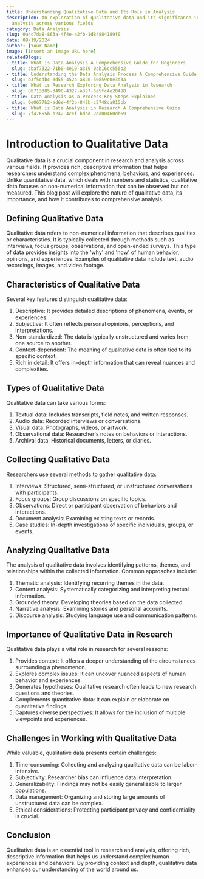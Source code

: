 ```yaml
---
title: Understanding Qualitative Data and Its Role in Analysis
description: An exploration of qualitative data and its significance in research and
  analysis across various fields
category: Data Analysis
slug: 0a4c7da8-863a-4f4e-a2fb-1d84884189f0
date: 09/19/2024
author: [Your Name]
image: [Insert an image URL here]
relatedBlogs:
- title: What is Data Analysis A Comprehensive Guide for Beginners
  slug: cbaf7322-71b0-4e10-a319-0ab16cc556b2
- title: Understanding the Data Analysis Process A Comprehensive Guide
  slug: b3f5cdbc-3d55-452b-a820-50859c0e3d3a
- title: What is Research Exploring Data Analysis in Research
  slug: 8b713385-3490-4327-a327-6e5fc4e20498
- title: Data Analysis as a Process Key Steps Explained
  slug: 0e0677b2-ad6e-4f2b-842b-c2748ca815bb
- title: What is Data Analysis in Research A Comprehensive Guide
  slug: 7f47655b-b242-4cef-bdad-2da00460db69
---
```


# Introduction to Qualitative Data

Qualitative data is a crucial component in research and analysis across various fields. It provides rich, descriptive information that helps researchers understand complex phenomena, behaviors, and experiences. Unlike quantitative data, which deals with numbers and statistics, qualitative data focuses on non-numerical information that can be observed but not measured. This blog post will explore the nature of qualitative data, its importance, and how it contributes to comprehensive analysis.

## Defining Qualitative Data

Qualitative data refers to non-numerical information that describes qualities or characteristics. It is typically collected through methods such as interviews, focus groups, observations, and open-ended surveys. This type of data provides insights into the 'why' and 'how' of human behavior, opinions, and experiences. Examples of qualitative data include text, audio recordings, images, and video footage.

## Characteristics of Qualitative Data

Several key features distinguish qualitative data:
1. Descriptive: It provides detailed descriptions of phenomena, events, or experiences.
2. Subjective: It often reflects personal opinions, perceptions, and interpretations.
3. Non-standardized: The data is typically unstructured and varies from one source to another.
4. Context-dependent: The meaning of qualitative data is often tied to its specific context.
5. Rich in detail: It offers in-depth information that can reveal nuances and complexities.

## Types of Qualitative Data

Qualitative data can take various forms:
1. Textual data: Includes transcripts, field notes, and written responses.
2. Audio data: Recorded interviews or conversations.
3. Visual data: Photographs, videos, or artwork.
4. Observational data: Researcher's notes on behaviors or interactions.
5. Archival data: Historical documents, letters, or diaries.

## Collecting Qualitative Data

Researchers use several methods to gather qualitative data:
1. Interviews: Structured, semi-structured, or unstructured conversations with participants.
2. Focus groups: Group discussions on specific topics.
3. Observations: Direct or participant observation of behaviors and interactions.
4. Document analysis: Examining existing texts or records.
5. Case studies: In-depth investigations of specific individuals, groups, or events.

## Analyzing Qualitative Data

The analysis of qualitative data involves identifying patterns, themes, and relationships within the collected information. Common approaches include:
1. Thematic analysis: Identifying recurring themes in the data.
2. Content analysis: Systematically categorizing and interpreting textual information.
3. Grounded theory: Developing theories based on the data collected.
4. Narrative analysis: Examining stories and personal accounts.
5. Discourse analysis: Studying language use and communication patterns.

## Importance of Qualitative Data in Research

Qualitative data plays a vital role in research for several reasons:
1. Provides context: It offers a deeper understanding of the circumstances surrounding a phenomenon.
2. Explores complex issues: It can uncover nuanced aspects of human behavior and experiences.
3. Generates hypotheses: Qualitative research often leads to new research questions and theories.
4. Complements quantitative data: It can explain or elaborate on quantitative findings.
5. Captures diverse perspectives: It allows for the inclusion of multiple viewpoints and experiences.

## Challenges in Working with Qualitative Data

While valuable, qualitative data presents certain challenges:
1. Time-consuming: Collecting and analyzing qualitative data can be labor-intensive.
2. Subjectivity: Researcher bias can influence data interpretation.
3. Generalizability: Findings may not be easily generalizable to larger populations.
4. Data management: Organizing and storing large amounts of unstructured data can be complex.
5. Ethical considerations: Protecting participant privacy and confidentiality is crucial.

## Conclusion

Qualitative data is an essential tool in research and analysis, offering rich, descriptive information that helps us understand complex human experiences and behaviors. By providing context and depth, qualitative data enhances our understanding of the world around us.